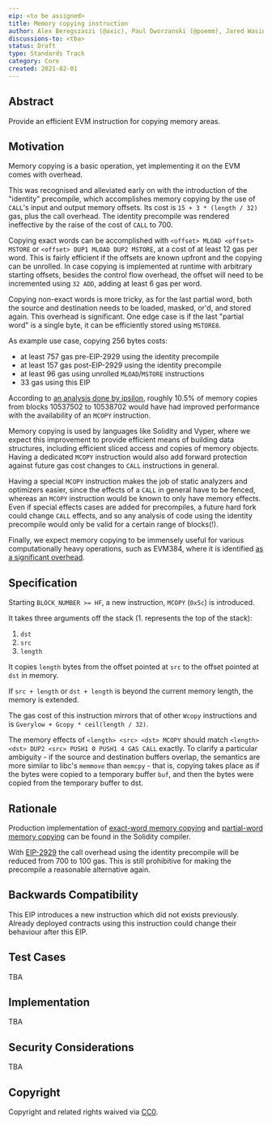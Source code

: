 ```yaml
---
eip: <to be assigned>
title: Memory copying instruction
author: Alex Beregszaszi (@axic), Paul Dworzanski (@poemm), Jared Wasinger (@jwasinger), Casey Detrio (@cdetrio), Pawel Bylica (@chfast)
discussions-to: <tba>
status: Draft
type: Standards Track
category: Core
created: 2021-02-01
---
```


## Abstract

Provide an efficient EVM instruction for copying memory areas.

## Motivation

Memory copying is a basic operation, yet implementing it on the EVM comes with overhead.

This was recognised and alleviated early on with the introduction of the "identity" precompile, which accomplishes
memory copying by the use of `CALL`'s input and output memory offsets. Its cost is `15 + 3 * (length / 32)` gas, plus
the call overhead. The identity precompile was rendered ineffective by the raise of the cost of `CALL` to 700.

Copying exact words can be accomplished with `<offset> MLOAD <offset> MSTORE` or `<offset> DUP1 MLOAD DUP2 MSTORE`,
at a cost of at least 12 gas per word. This is fairly efficient if the offsets are known upfront and the copying can be unrolled.
In case copying is implemented at runtime with arbitrary starting offsets, besides the control flow overhead, the offset
will need to be incremented using `32 ADD`, adding at least 6 gas per word.

Copying non-exact words is more tricky, as for the last partial word, both the source and destination needs to be loaded,
masked, or'd, and stored again. This overhead is significant. One edge case is if the last "partial word" is a single byte,
it can be efficiently stored using `MSTORE8`.

As example use case, copying 256 bytes costs:
- at least 757 gas pre-EIP-2929 using the identity precompile
- at least 157 gas post-EIP-2929 using the identity precompile
- at least 96 gas using unrolled `MLOAD`/`MSTORE` instructions
- 33 gas using this EIP

According to [an analysis done by ipsilon](https://notes.ethereum.org/@ipsilon/evm-mcopy-analysis), roughly 10.5% of memory copies from blocks 10537502 to 10538702 would have had improved performance with the availability of an `MCOPY` instruction.

Memory copying is used by languages like Solidity and Vyper, where we expect this improvement to provide efficient means of building data structures, including efficient sliced access and copies of memory objects. Having a dedicated `MCOPY` instruction would also add forward protection against future gas cost changes to `CALL` instructions in general.

Having a special `MCOPY` instruction makes the job of static analyzers and optimizers easier, since the effects of a `CALL` in general have to be fenced, whereas an `MCOPY` instruction would be known to only have memory effects. Even if special effects cases are added for precompiles, a future hard fork could change `CALL` effects, and so any analysis of code using the identity precompile would only be valid for a certain range of blocks(!).

Finally, we expect memory copying to be immensely useful for various computationally heavy operations, such as EVM384,
where it is identified [as a significant overhead](https://notes.ethereum.org/@poemm/evm384-update5#Memory-Manipulation-Cost).

## Specification

Starting `BLOCK_NUMBER >= HF`, a new instruction, `MCOPY` (`0x5c`) is introduced.

It takes three arguments off the stack (1. represents the top of the stack):
1. `dst`
2. `src`
3. `length`

It copies `length` bytes from the offset pointed at `src` to the offset pointed at `dst` in memory.

If `src + length` or `dst + length` is beyond the current memory length, the memory is extended.

The gas cost of this instruction mirrors that of other `Wcopy` instructions and is `Gverylow + Gcopy * ceil(length / 32)`.

The memory effects of `<length> <src> <dst> MCOPY` should match `<length> <dst> DUP2 <src> PUSH1 0 PUSH1 4 GAS CALL` exactly. To clarify a particular ambiguity - if the source and destination buffers overlap, the semantics are more similar to libc's `memmove` than `memcpy` - that is, copying takes place as if the bytes were copied to a temporary buffer `buf`, and then the bytes were copied from the temporary buffer to dst.

## Rationale

Production implementation of [exact-word memory copying](https://github.com/ethereum/solidity/blob/v0.8.0/libsolidity/codegen/CompilerUtils.cpp#L649) and
[partial-word memory copying](https://github.com/ethereum/solidity/blob/v0.8.0/libsolidity/codegen/CompilerUtils.cpp#L665) can be found in
the Solidity compiler. 

With [EIP-2929](https://eips.ethereum.org/EIPS/eip-2929) the call overhead using the identity precompile will be reduced from 700 to 100 gas.
This is still prohibitive for making the precompile a reasonable alternative again.

## Backwards Compatibility

This EIP introduces a new instruction which did not exists previously. Already deployed contracts using this instruction could change their behaviour after this EIP.

## Test Cases

TBA

## Implementation

TBA

## Security Considerations

TBA

## Copyright

Copyright and related rights waived via [CC0](https://creativecommons.org/publicdomain/zero/1.0/).
